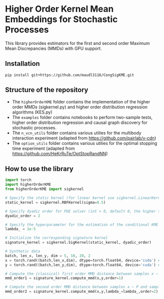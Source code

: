# Higher Order Kernel Mean Embeddings for Stochastic Processes

This library provides estimators for the first and second order Maximum Mean Discrepancies (MMDs) with GPU support.

## Installation

`pip install git+https://github.com/maudl3116/CongSigKME.git` 

## Structure of the repository

- The `higherOrderKME` folder contains the implementation of the higher order MMDs (sigkernel.py) and higher order distribution regression algorithms (KES.py)
- The `examples` folder contains notebooks to perform two-sample tests, higher order distribution regression and causal graph discovery for stochastic processes.  
- The `n_vcn_utils` folder contains various utilies for the multibody interaction experiment (adapted from https://github.com/pairlab/v-cdn)
- The `option_utils` folder contains various utilies for the optimal stopping time experiment (adapted from https://github.com/HeKrRuTe/OptStopRandNN)

## How to use the library

```python
import torch
import higherOrderKME 
from higherOrderKME import sigkernel

# Specify the static kernel (for linear kernel use sigkernel.LinearKernel())
static_kernel = sigkernel.RBFKernel(sigma=0.5)

# Specify dyadic order for PDE solver (int > 0, default 0, the higher the more accurate but slower)
dyadic_order = 2

# Specify the hyperparameter for the estimation of the conditional KME
lambda_ = 1e-5

# Initialize the corresponding signature kernel
signature_kernel = sigkernel.SigKernel(static_kernel, dyadic_order)

# Synthetic data
batch, len_x, len_y, dim = 5, 10, 20, 2
x = torch.rand((batch,len_x,dim), dtype=torch.float64, device='cuda') # shape (batch,len_x,dim)
y = torch.rand((batch,len_y,dim), dtype=torch.float64, device='cuda') # shape (batch,len_y,dim)

# Compute the (classical) first order MMD distance between samples x ~ P and samples y ~ Q, where P,Q are two distributions on path space
mmd_order1 = signature_kernel.compute_mmd(x,y,order=1)

# Compute the second order MMD distance between samples x ~ P and samples y ~ Q, where P,Q are two distributions on path space
mmd_order2 = signature_kernel.compute_mmd(x,y,lambda_=lambda_,order=2)
```
